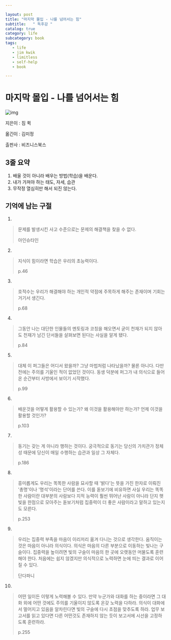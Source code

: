 ```yaml
---

layout: post
title: "마지막 몰입 - 나를 넘어서는 힘"
subtitle:   " 독후감 "
catalog: true
category: life
subcategory: book
tags:
   - life
   - jim kwik
   - limitless
   - self-help
   - book

---
```


# 마지막 몰입 - 나를 넘어서는 힘

![img](https://cdn.jsdelivr.net/gh/junsoopooh/junsoopooh.github.io/img/book/20230504.webp)

지은이 : 짐 퀵

옮긴이 : 김미정

출판사 : 비즈니스북스

## 3줄 요약

1. 배울 것이 아니라 배우는 방법(학습)을 배운다.
2. 내가 가져야 하는 태도, 자세, 습관
3. 무작정 열심히만 해서 되진 않는다.



## 기억에 남는 구절

1.

> 문제를 발생시킨 사고 수준으로는 문제의 해결책을 찾을 수 없다.
>
> 아인슈타인



2.

> 지식이 힘이라면 학습은 우리의 초능력이다.
>
> p.46



3.

> 호적수는 우리가 해결해야 하는 개인적 약점에 주목하게 해주는 존재이며 기회는 거기서 생긴다.
>
> p.68



4.

> 그동안 나는 대단한 인물들의 멘토링과 코칭을 해오면서 굳이 천재가 되지 않아도 천재가 남긴 단서들을 살펴보면 된다는 사실을 알게 됐다.
>
> p.84



5.

> 대체 이 퍼그들은 어디서 왔을까? 그냥 마법처럼 나타났을까? 물론 아니다. 다만 전에는 주의를 기울인 적이 없었던 것이다. 동생 덕분에 퍼그가 내 의식으로 들어온 순간부터 사방에서 보이기 시작했다.
>
> p.99



6.

> 배운것을 어떻게 활용할 수 있는가? 왜 이것을 활용해야만 하는가? 언제 이것을 활용할 것인가?
>
> p.103



7.

> 동기는 갖는 게 아니라 행하는 것이다. 궁극적으로 동기는 당신의 가치관가 정체성 때문에 당신이 매일 수행하는 습관과 일상 그 자체다.
>
> p.186



8.

> 흥미롭게도 우리는 똑똑한 사람을 묘사할 때 '밝다'는 뜻을 가진 한자로 이뤄진 '총명'이나 '명석'이라는 단어를 쓴다. 이를 돋보기에 비유하면 사실 우리는 똑똑한 사람이란 대부분의 사람보다 지적 능력이 훨씬 뛰어난 사람이 아니라 단지 햇빛을 한점으로 모아주는 돋보기처럼 집중력이 더 좋은 사람이라고 말하고 있는지도 모른다.
>
> p.253



9.

> 우리는 집중력 부족을 마음이 이리저리 옮겨 다니는 것으로 생각한다. 움직이는 것은 마음이 아니라 의식이다. 의식은 마음의 다른 부분으로 이동하는 빛나는 구슬이다. 집중력을 높이려면 빛의 구슬이 마음의 한 곳에 오랫동안 머물도록 훈련해야 한다. 처음에는 쉽지 않겠지만 의식적으로 노력하면 눈에 띄는 결과로 이어질 수 있다. 
>
> 단다파니



10.

> 어떤 일이든 이렇게 노력해볼 수 있다. 만약 누군가와 대화를 하는 중이라면 그 대화 외에 어떤 것에도 주의를 기울이지 않도록 온갖 노력을 다하라. 의식이 대화에서 멀어지고 있음을 알차린다면 빛의 구슬에 다시 초점을 맞추도록 하라. 업무 보고서를 읽고 있다면 다른 어떤것도 존재하지 않는 듯이 보고서에 시선을 고정하도록 훈련하라.
>
> p.255